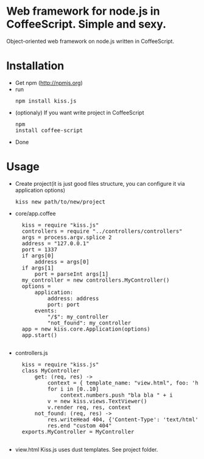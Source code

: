 # Web framework for node.js in CoffeeScript. Simple and sexy.

Object-oriented web framework on node.js written in CoffeeScript.

# Installation

* Get npm (http://npmjs.org)
* run <pre>npm install kiss.js</pre>
* (optionaly) If you want write project in CoffeeScript <pre>npm install coffee-script</pre>
* Done

# Usage

* Create project(it is just good files structure, you can configure it via application options) <pre>kiss new path/to/new/project</pre>
* core/app.coffee
	<pre>
	kiss = require "kiss.js"
	controllers = require "../controllers/controllers"
	args = process.argv.splice 2
	address = "127.0.0.1"
	port = 1337
	if args[0]
		address = args[0]
	if args[1]
		port = parseInt args[1]	
	my_controller = new controllers.MyController()
	options =
		application:
			address: address
			port: port
		events:
			"/$": my_controller
			"not_found": my_controller
	app = new kiss.core.Application(options)
	app.start()
	</pre>
* controllers.js
	<pre>
	kiss = require "kiss.js"
	class MyController
		get: (req, res) ->
			context = { template_name: "view.html", foo: 'hello', names: ["Stas", "Boris"], numbers: [], name: -> "Bob " + "Marley"  }
			for i in [0..10]
				context.numbers.push "bla bla " + i
			v = new kiss.views.TextViewer()
			v.render req, res, context
		not_found: (req, res) ->
			res.writeHead 404, {'Content-Type': 'text/html'}
			res.end "custom 404"
	exports.MyController = MyController
	</pre>
* view.html
	Kiss.js uses dust templates. See project folder.
